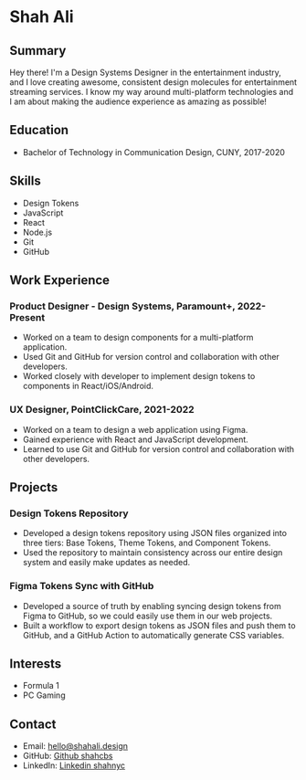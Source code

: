 # Shah Ali

## Summary

Hey there! I'm a Design Systems Designer in the entertainment industry, and I love creating awesome, consistent design molecules for entertainment streaming services. I know my way around multi-platform technologies and I am about making the audience experience as amazing as possible!

## Education

- Bachelor of Technology in Communication Design, CUNY, 2017-2020

## Skills

- Design Tokens
- JavaScript
- React
- Node.js
- Git
- GitHub

## Work Experience

### Product Designer - Design Systems, Paramount+, 2022-Present

- Worked on a team to design components for a multi-platform application.
- Used Git and GitHub for version control and collaboration with other developers.
- Worked closely with developer to implement design tokens to components in React/iOS/Android.

### UX Designer, PointClickCare, 2021-2022

- Worked on a team to design a web application using Figma.
- Gained experience with React and JavaScript development.
- Learned to use Git and GitHub for version control and collaboration with other developers.

## Projects

### Design Tokens Repository

- Developed a design tokens repository using JSON files organized into three tiers: Base Tokens, Theme Tokens, and Component Tokens.
- Used the repository to maintain consistency across our entire design system and easily make updates as needed.

### Figma Tokens Sync with GitHub

- Developed a source of truth by enabling syncing design tokens from Figma to GitHub, so we could easily use them in our web projects.
- Built a workflow to export design tokens as JSON files and push them to GitHub, and a GitHub Action to automatically generate CSS variables.

## Interests

- Formula 1
- PC Gaming

## Contact

- Email: hello@shahali.design
- GitHub: [Github shahcbs](https://github.com/shahcbs)
- LinkedIn: [Linkedin shahnyc](https://www.linkedin.com/in/shahnyc/)

